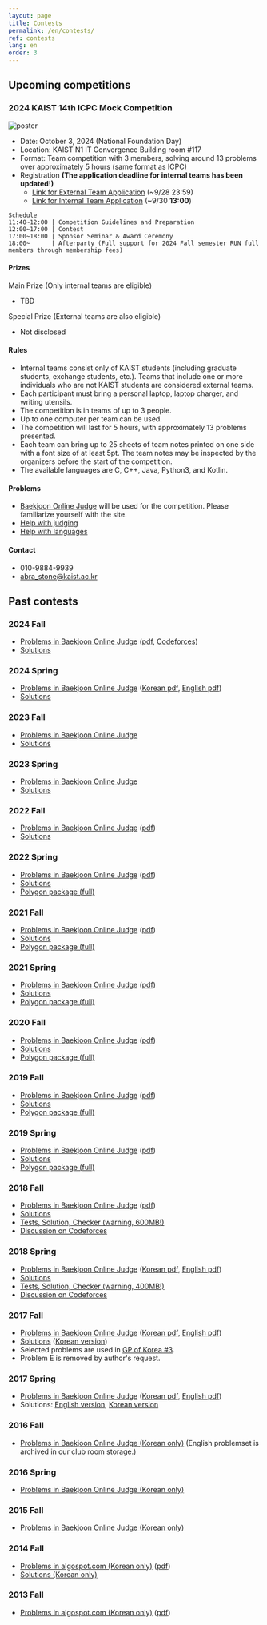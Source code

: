 ```yaml
---
layout: page
title: Contests
permalink: /en/contests/
ref: contests
lang: en
order: 3
---
```

## Upcoming competitions

### 2024 KAIST 14th ICPC Mock Competition

![poster](/contest/2024-fall/poster2024F.png)

* Date: October 3, 2024 (National Foundation Day)
* Location: KAIST N1 IT Convergence Building room #117
* Format: Team competition with 3 members, solving around 13 problems over approximately 5 hours (same format as ICPC)
* Registration **(The application deadline for internal teams has been updated!)**
    * [Link for External Team Application](https://forms.gle/JsCjZjH349zPySBj8) (~9/28 23:59)
    * [Link for Internal Team Application](https://forms.gle/eXHjDzBoHeHuGmjEA) (~9/30 **13:00**)

```
Schedule
11:40~12:00 | Competition Guidelines and Preparation
12:00~17:00 | Contest
17:00~18:00 | Sponsor Seminar & Award Ceremony
18:00~      | Afterparty (Full support for 2024 Fall semester RUN full members through membership fees)
```

#### Prizes

Main Prize (Only internal teams are eligible)
* TBD

Special Prize (External teams are also eligible)
* Not disclosed

#### Rules

- Internal teams consist only of KAIST students (including graduate students, exchange students, etc.). Teams that include one or more individuals who are not KAIST students are considered external teams.
- Each participant must bring a personal laptop, laptop charger, and writing utensils.
- The competition is in teams of up to 3 people.
- Up to one computer per team can be used.
- The competition will last for 5 hours, with approximately 13 problems presented.
- Each team can bring up to 25 sheets of team notes printed on one side with a font size of at least 5pt. The team notes may be inspected by the organizers before the start of the competition.
- The available languages are C, C++, Java, Python3, and Kotlin.

#### Problems

- [Baekjoon Online Judge](https://www.acmicpc.net/) will be used for the competition. Please familiarize yourself with the site.
- [Help with judging](https://www.acmicpc.net/help/judge)
- [Help with languages](https://www.acmicpc.net/help/language)

#### Contact
* 010-9884-9939
* abra_stone@kaist.ac.kr

## Past contests

### 2024 Fall

* [Problems in Baekjoon Online Judge](https://www.acmicpc.net/category/detail/4305) ([pdf](https://kaist.run/contest/2024-fall/problemset.pdf), [Codeforces](https://codeforces.com/gym/105401))
* [Solutions](https://kaist.run/contest/2024-fall/editorial.pdf)

### 2024 Spring

* [Problems in Baekjoon Online Judge](https://www.acmicpc.net/category/detail/4207) ([Korean pdf](https://kaist.run/contest/2024-spring/problemset_ko.pdf), [English pdf](https://kaist.run/contest/2024-spring/problemset_en.pdf))
* [Solutions](https://kaist.run/contest/2024-spring/editorial.pdf)

### 2023 Fall

* [Problems in Baekjoon Online Judge](https://www.acmicpc.net/category/detail/3999) 
* [Solutions](https://u.acmicpc.net/c55549f6-ca01-4ecc-9d98-c3e82181d645/2023_KAIST_13th_ICPC_Mock_Competition_editorial.pdf)

### 2023 Spring

* [Problems in Baekjoon Online Judge](https://www.acmicpc.net/category/detail/3580) 
* [Solutions](https://kaist.run/contest/2023-spring/editorial.pdf)

### 2022 Fall

 * [Problems in Baekjoon Online Judge](https://www.acmicpc.net/category/detail/3199) ([pdf](https://kaist.run/contest/2022-fall/problemset.pdf))
 * [Solutions](https://kaist.run/contest/2022-fall/solution.pdf)

### 2022 Spring

 * [Problems in Baekjoon Online Judge](https://www.acmicpc.net/category/detail/3117) ([pdf](https://kaist.run/contest/2022-spring/problemset.pdf))
 * [Solutions](https://kaist.run/contest/2022-spring/solution.pdf)
 * [Polygon package (full)](https://drive.google.com/drive/folders/1rqOHVoANZxCQ_E5CRo3rGENYFY_N0pft?usp=sharing)

### 2021 Fall

 * [Problems in Baekjoon Online Judge](https://www.acmicpc.net/category/detail/2804) ([pdf](https://kaist.run/contest/2021-fall/problemset.pdf))
 * [Solutions](https://kaist.run/contest/2021-fall/solution.pdf)
 * [Polygon package (full)](https://drive.google.com/drive/folders/1-BG9lmWvPeN4nayQ13YDHOpUvPWPdA7A?usp=sharing)

### 2021 Spring

 * [Problems in Baekjoon Online Judge](https://www.acmicpc.net/category/detail/2543) ([pdf](https://kaist.run/contest/2021-spring/problemset.pdf))
 * [Solutions](https://kaist.run/contest/2021-spring/solution.pdf)
 * [Polygon package (full)](https://drive.google.com/drive/folders/1jmcOMC95VIRIIDsQVkoRJslNaGpVb1sZ?usp=sharing)

### 2020 Fall

 * [Problems in Baekjoon Online Judge](https://www.acmicpc.net/category/detail/2329) ([pdf](https://kaist.run/contest/2020-fall/problemset.pdf))
 * [Solutions](https://kaist.run/contest/2020-fall/solution.pdf)
 * [Polygon package (full)](https://drive.google.com/drive/folders/1VpNt3qBqOn_Xurdug0R3yPBoVkXc5cKn?usp=sharing)

### 2019 Fall

 * [Problems in Baekjoon Online Judge](https://www.acmicpc.net/category/detail/2063) ([pdf](https://kaist.run/contest/2019-fall/problemset.pdf))
 * [Solutions](https://kaist.run/contest/2019-fall/solution.pdf)
 * [Polygon package (full)](https://drive.google.com/drive/folders/1sQVuxaLZGQUGHk_Ux0USjeGKnieJq62X?usp=sharing)
 
### 2019 Spring

 * [Problems in Baekjoon Online Judge](https://www.acmicpc.net/category/detail/2022) ([pdf](https://kaist.run/contest/2019-spring/problemset.pdf))
 * [Solutions](https://kaist.run/contest/2019-spring/solution.pdf)
 * [Polygon package (full)](https://drive.google.com/drive/folders/1G-_Jm6g0Yf3miRRQ0NVaZ8hFJnZOw-m3?usp=sharing)
 
### 2018 Fall 

 * [Problems in Baekjoon Online Judge](https://www.acmicpc.net/category/detail/1923) ([pdf](https://drive.google.com/open?id=1ZLAA9o0rpS418MAIT75Roc2mt02wITl-))
 * [Solutions](https://drive.google.com/open?id=1z2TF6Mpeg_yMLoa2meeU_91TrhGDQCk5)
 * [Tests, Solution, Checker (warning, 600MB!)](https://drive.google.com/open?id=1OCX6NrQRlorwPbvoa4KlcHQk1t672adr)
 * [Discussion on Codeforces](http://codeforces.com/blog/entry/62435)

### 2018 Spring

 * [Problems in Baekjoon Online Judge](https://www.acmicpc.net/category/detail/1874) ([Korean pdf](https://drive.google.com/open?id=1eiU413JYuldPwTcQ3VFaIp8qyuI8HzEW), [English pdf](https://drive.google.com/open?id=1ppIkxJH9roWxpuWDhdRwn4fKWjk3eggW))
 * [Solutions](https://drive.google.com/open?id=17Sgx0VODLTdrfQhIQrAf5kHWiiwG--Q2)
 * [Tests, Solution, Checker (warning, 400MB!)](https://drive.google.com/open?id=1mWZ-R1WE5IV4hKZNPWC2fYlqsMGLEhIM)
 * [Discussion on Codeforces](http://codeforces.com/blog/entry/59625)

### 2017 Fall

 * [Problems in Baekjoon Online Judge](https://www.acmicpc.net/category/detail/1759) ([Korean pdf](https://drive.google.com/open?id=1QoXaCAMgAlBzfL0-fNYocBpAl393-DDJ), [English pdf](https://drive.google.com/open?id=10aC49yRSxyaBdTCTsCdPgdKJE55Zv-z_))
 * [Solutions](https://drive.google.com/open?id=1GuJqgCYzjeVy3A8vPem_zcDxt7gQYx8_) ([Korean version](https://drive.google.com/open?id=1U7IzHUzUShbHYugZtGYD6ZAhwmWR77Ee))
 * Selected problems are used in [GP of Korea #3](http://codeforces.com/blog/entry/62435).
 * Problem E is removed by author's request.

### 2017 Spring 

 * [Problems in Baekjoon Online Judge](https://www.acmicpc.net/category/detail/1743) ([Korean pdf](https://drive.google.com/open?id=16OvDVDwI77v3Uso8rx5M3HNXHY5x4N80), [English pdf](https://drive.google.com/open?id=11_dYYH3dok1H3C0d3nABUPmYDWd2hW72))
 * Solutions: [English version](https://drive.google.com/open?id=1N7GuLhgmu9-Y-pCu8xZnfkaaQ2rz4xSA), [Korean version](https://drive.google.com/open?id=1LQHJGEMbelK-IBbI30rlpkPqTxz4oAo_)

### 2016 Fall
 * [Problems in Baekjoon Online Judge (Korean only)](https://www.acmicpc.net/category/detail/1521) (English problemset is archived in our club room storage.)

### 2016 Spring
 * [Problems in Baekjoon Online Judge (Korean only)](https://www.acmicpc.net/category/detail/1486)

### 2015 Fall
 * [Problems in Baekjoon Online Judge (Korean only)](https://www.acmicpc.net/category/detail/1363)

### 2014 Fall
 * [Problems in algospot.com (Korean only)](https://algospot.com/judge/problem/list/?tag=&source=2014+KAIST+ACM-ICPC+%EB%AA%A8%EC%9D%98%EB%8C%80%ED%9A%8C&author=) ([pdf](https://drive.google.com/open?id=1lTRffIRNczqfpaUpTuKxioPl7mpglkkF))
 * [Solutions (Korean only)](https://drive.google.com/open?id=1fPT8uDtl2YMdkHxYaz-M40AQNZZK4GGA)

### 2013 Fall
 * [Problems in algospot.com (Korean only)](https://algospot.com/judge/problem/list/?tag=&source=2013+KAIST+%EA%B5%90%EB%82%B4+%EB%8C%80%ED%9A%8C&author=) ([pdf](https://drive.google.com/open?id=1TTMR6mdASx44fpgEYkelJQxfvnskT28n))
